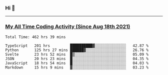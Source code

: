### Hi 🙂

---

### <a href="https://wakatime.com/@Eroxl">My All Time Coding Activity (Since Aug 18th 2021)</a>
<!--START_SECTION:waka-->

```text
Total Time: 462 hrs 39 mins

TypeScript   201 hrs         ██████████▓░░░░░░░░░░░░░░   42.87 %
Python       125 hrs 27 mins ██████▓░░░░░░░░░░░░░░░░░░   26.76 %
Svelte       23 hrs 52 mins  █▒░░░░░░░░░░░░░░░░░░░░░░░   05.09 %
JSON         20 hrs 23 mins  █░░░░░░░░░░░░░░░░░░░░░░░░   04.35 %
JavaScript   18 hrs 54 mins  █░░░░░░░░░░░░░░░░░░░░░░░░   04.03 %
Markdown     15 hrs 9 mins   ▓░░░░░░░░░░░░░░░░░░░░░░░░   03.23 %
```

<!--END_SECTION:waka-->
